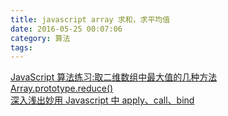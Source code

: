 ```yaml
---
title: javascript array 求和，求平均值
date: 2016-05-25 00:07:06
category: 算法
tags:
---
```


[JavaScript 算法练习:取二维数组中最大值的几种方法](http://www.w3cplus.com/javascript/algorithm-return-largest-numbers-in-arrays.html)  
[Array.prototype.reduce()](https://developer.mozilla.org/en-US/docs/Web/JavaScript/Reference/Global_Objects/Array/Reduce)  
[深入浅出妙用 Javascript 中 apply、call、bind](http://web.jobbole.com/83642/)
